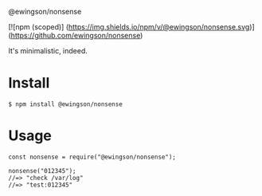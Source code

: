 @ewingson/nonsense

[![npm (scoped)]
(https://img.shields.io/npm/v/@ewingson/nonsense.svg)]
(https://github.com/ewingson/nonsense)

It's minimalistic, indeed.

# Install

```
$ npm install @ewingson/nonsense
```

# Usage

```
const nonsense = require("@ewingson/nonsense");

nonsense("012345");
//=> "check /var/log"
//=> "test:012345"

